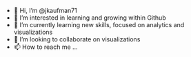- 👋 Hi, I’m @jkaufman71
- 👀 I’m interested in learning and growing within Github
- 🌱 I’m currently learning new skills, focused on analytics and visualizations
- 💞️ I’m looking to collaborate on visualizations
- 📫 How to reach me ...

<!---
jkaufman71/jkaufman71 is a ✨ special ✨ repository because its `README.md` (this file) appears on your GitHub profile.
You can click the Preview link to take a look at your changes.
--->
